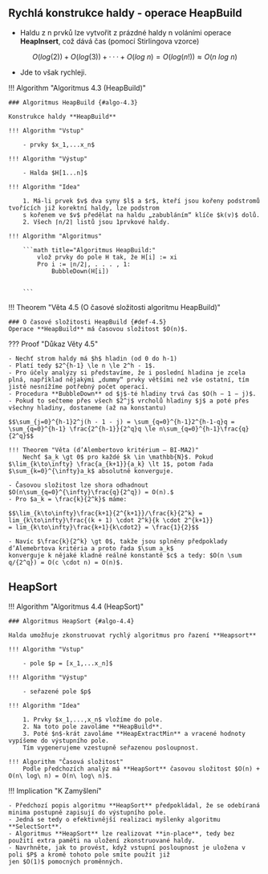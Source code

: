 ## Rychlá konstrukce haldy - operace HeapBuild

* Haldu z n prvků lze vytvořit z prázdné haldy n voláními operace **HeapInsert**, což dává čas (pomocí Stirlingova
  vzorce)

$$O(log(2)) +O(log(3)) + ··· + O(log\ n) = O(log(n!)) \approx O(n\ log\ n)$$

* Jde to však rychleji.

<a id="algo-4.3"></a>
!!! Algorithm "Algoritmus 4.3 (HeapBuild)"

    ### Algoritmus HeapBuild {#algo-4.3}

    Konstrukce haldy **HeapBuild**

    !!! Algorithm "Vstup"

        - prvky $x_1,...x_n$
    
    !!! Algorithm "Výstup"

        - Halda $H[1...n]$

    !!! Algorithm "Idea"

        1. Má-li prvek $v$ dva syny $l$ a $r$, kteří jsou kořeny podstromů tvořících již korektní haldy, lze podstrom
        s kořenem ve $v$ předělat na haldu „zabubláním“ klíče $k(v)$ dolů.
        2. Všech ⌈n/2⌉ listů jsou 1prvkové haldy.

    !!! Algorithm "Algoritmus"

        ```math title="Algoritmus HeapBuild:"
            vlož prvky do pole H tak, že H[i] := xi
            Pro i := ⌊n/2⌋, . . . , 1:
                BubbleDown(H[i])


        ```

<a id="def-4.5"></a>
!!! Theorem "Věta 4.5 (O časové složitosti algoritmu HeapBuild)"

    ### O časové složitosti HeapBuild {#def-4.5}
    Operace **HeapBuild** má časovou složitost $O(n)$.

??? Proof "Důkaz Věty 4.5"

    - Nechť strom haldy má $h$ hladin (od 0 do h-1)
    - Platí tedy $2^{h-1} \le n \le 2^h - 1$.
    - Pro účely analýzy si představíme, že i poslední hladina je zcela plná, například nějakými „dummy“ prvky většími než vše ostatní, tím jistě nesnížíme potřebný počet operací.
    - Procedura **BubbleDown** od $j$-té hladiny trvá čas $O(h − 1 − j)$.
    - Pokud to sečteme přes všech $2^j$ vrcholů hladiny $j$ a poté přes všechny hladiny, dostaneme (až na konstantu)

    $$\sum_{j=0}^{h-1}2^j(h - 1 - j) = \sum_{q=0}^{h-1}2^{h-1-q}q = \sum_{q=0}^{h-1} \frac{2^{h-1}}{2^q}q \le n\sum_{q=0}^{h-1}\frac{q}{2^q}$$

    !!! Theorem "Věta (d’Alembertovo kritérium – BI-MA2)"
        Nechť $a_k \gt 0$ pro každé $k \in \mathbb{N}$. Pokud $\lim_{k\to\infty} \frac{a_{k+1}}{a_k} \lt 1$, potom řada $\sum_{k=0}^{\infty}a_k$ absolutně konverguje.

    - Časovou složitost lze shora odhadnout $O(n\sum_{q=0}^{\infty}\frac{q}{2^q}) = O(n).$
    - Pro $a_k = \frac{k}{2^k}$ máme:
    
    $$\lim_{k\to\infty}\frac{k+1}{2^{k+1}}/\frac{k}{2^k} = lim_{k\to\infty}\frac{(k + 1) \cdot 2^k}{k \cdot 2^{k+1}}
    = lim_{k\to\infty}\frac{k+1}{k\cdot2} = \frac{1}{2}$$

    - Navíc $\frac{k}{2^k} \gt 0$, takže jsou splněny předpoklady d’Alemebrtova kritéria a proto řada $\sum a_k$
    konverguje k nějaké kladné reálné konstantě $c$ a tedy: $O(n \sum q/{2^q}) = O(c \cdot n) = O(n)$.

## HeapSort

<a id="algo-4.4"></a>
!!! Algorithm "Algoritmus 4.4 (HeapSort)"

    ### Algoritmus HeapSort {#algo-4.4}

    Halda umožňuje zkonstruovat rychlý algoritmus pro řazení **Heapsort**

    !!! Algorithm "Vstup"

        - pole $p = [x_1,...x_n]$
    
    !!! Algorithm "Výstup"

        - seřazené pole $p$

    !!! Algorithm "Idea"

        1. Prvky $x_1,...,x_n$ vložíme do pole.
        2. Na toto pole zavoláme **HeapBuild**.
        3. Poté $n$-krát zavoláme **HeapExtractMin** a vracené hodnoty vypíšeme do výstupního pole.
        Tím vygenerujeme vzestupně seřazenou posloupnost.

    !!! Algorithm "Časová složitost"
        Podle předchozích analýz má **HeapSort** časovou složitost $O(n) + O(n\ log\ n) = O(n\ log\ n)$.

!!! Implication "K Zamyšlení"

    - Předchozí popis algoritmu **HeapSort** předpokládal, že se odebíraná minima postupně zapisují do výstupního pole.
    - Jedná se tedy o efektivnější realizaci myšlenky algoritmu **SelectSort**.
    - Algoritmus **HeapSort** lze realizovat **in-place**, tedy bez použití extra paměti na uložení zkonstruované haldy.
    - Navrhněte, jak to provést, když vstupní posloupnost je uložena v poli $P$ a kromě tohoto pole smíte použít již
    jen $O(1)$ pomocných proměnných.

